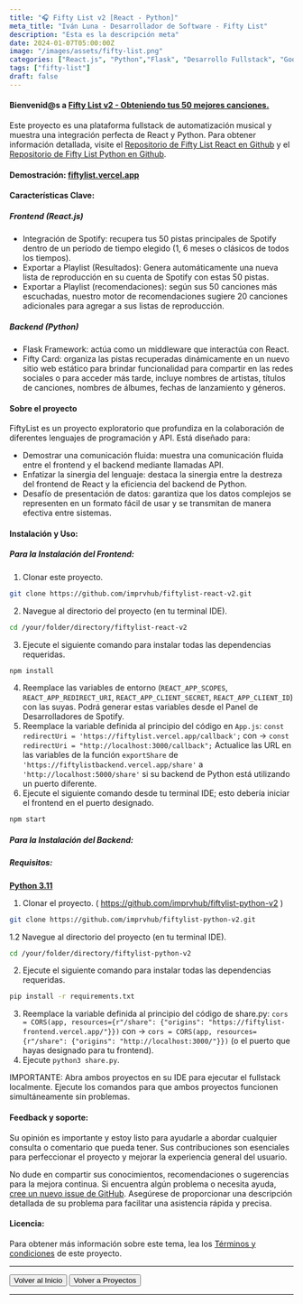 ```yaml
---
title: "🎧 Fifty List v2 [React - Python]"
meta_title: "Iván Luna - Desarrollador de Software - Fifty List"
description: "Esta es la descripción meta"
date: 2024-01-07T05:00:00Z
image: "/images/assets/fifty-list.png"
categories: ["React.js", "Python","Flask", "Desarrollo Fullstack", "Google Cloud Storage", "PostgreSQL", "Supabase","Despliegue en Vercel"]
tags: ["fifty-list"]
draft: false
---
```


#### Bienvenid@s a [Fifty List v2 - Obteniendo tus 50 mejores canciones.](https://fiftylist.vercel.app/)
Este proyecto es una plataforma fullstack de automatización musical y muestra una integración perfecta de React y Python. Para obtener información detallada, visite el [Repositorio de Fifty List React en Github](https://github.com/imprvhub/fiftylist-react-v2/) y el [Repositorio de Fifty List Python en Github](https://github.com/imprvhub/fiftylist-python-v2/).

#### Demostración: [fiftylist.vercel.app](https://fiftylist.vercel.app/)

#### Características Clave:

##### Frontend (React.js)
- Integración de Spotify: recupera tus 50 pistas principales de Spotify dentro de un período de tiempo elegido (1, 6 meses o clásicos de todos los tiempos).
- Exportar a Playlist (Resultados): Genera automáticamente una nueva lista de reproducción en su cuenta de Spotify con estas 50 pistas.
- Exportar a Playlist (recomendaciones): según sus 50 canciones más escuchadas, nuestro motor de recomendaciones sugiere 20 canciones adicionales para agregar a sus listas de reproducción.


##### Backend (Python)
- Flask Framework: actúa como un middleware que interactúa con React.
- Fifty Card: organiza las pistas recuperadas dinámicamente en un nuevo sitio web estático para brindar funcionalidad para compartir en las redes sociales o para acceder más tarde, incluye nombres de artistas, títulos de canciones, nombres de álbumes, fechas de lanzamiento y géneros.

#### Sobre el proyecto

FiftyList es un proyecto exploratorio que profundiza en la colaboración de diferentes lenguajes de programación y API. Está diseñado para:
- Demostrar una comunicación fluida: muestra una comunicación fluida entre el frontend y el backend mediante llamadas API.
- Enfatizar la sinergia del lenguaje: destaca la sinergia entre la destreza del frontend de React y la eficiencia del backend de Python.
- Desafío de presentación de datos: garantiza que los datos complejos se representen en un formato fácil de usar y se transmitan de manera efectiva entre sistemas.

#### Instalación y Uso:

##### Para la Instalación del Frontend:
1. Clonar este proyecto.
 ```bash
git clone https://github.com/imprvhub/fiftylist-react-v2.git
```
2. Navegue al directorio del proyecto (en tu terminal IDE).
```bash
cd /your/folder/directory/fiftylist-react-v2
```
3. Ejecute el siguiente comando para instalar todas las dependencias requeridas.
```bash
npm install
```
4. Reemplace las variables de entorno (`REACT_APP_SCOPES`, `REACT_APP_REDIRECT_URI`, `REACT_APP_CLIENT_SECRET`, `REACT_APP_CLIENT_ID`) con las suyas. Podrá generar estas variables desde el Panel de Desarrolladores de Spotify.
5. Reemplace la variable definida al principio del código en `App.js`:
   `const redirectUri = 'https://fiftylist.vercel.app/callback';` con -> `const redirectUri = "http://localhost:3000/callback";`
   Actualice las URL en las variables de la función `exportShare` de `'https://fiftylistbackend.vercel.app/share'` a `'http://localhost:5000/share'` si su backend de Python está utilizando un puerto diferente.
6. Ejecute el siguiente comando desde tu terminal IDE; esto debería iniciar el frontend en el puerto designado.
```bash
npm start
```

##### Para la Instalación del Backend:
##### Requisitos:
[**Python 3.11**](https://www.python.org/downloads/release/python-3110/)

1. Clonar el proyecto. ( https://github.com/imprvhub/fiftylist-python-v2 )
 ```bash
git clone https://github.com/imprvhub/fiftylist-python-v2.git
```

1.2 Navegue al directorio del proyecto (en tu terminal IDE).
```bash
cd /your/folder/directory/fiftylist-python-v2
```
2. Ejecute el siguiente comando para instalar todas las dependencias requeridas.
```bash
pip install -r requirements.txt
```
3. Reemplace la variable definida al principio del código de share.py: `cors = CORS(app, resources={r"/share": {"origins": "https://fiftylist-frontend.vercel.app/"}})` con ->  `cors = CORS(app, resources={r"/share": {"origins": "http://localhost:3000/"}})` (o el puerto que hayas designado para tu frontend).
4. Ejecute `python3 share.py`.
   
IMPORTANTE: Abra ambos proyectos en su IDE para ejecutar el fullstack localmente. Ejecute los comandos para que ambos proyectos funcionen simultáneamente sin problemas.

#### Feedback y soporte:

Su opinión es importante y estoy listo para ayudarle a abordar cualquier consulta o comentario que pueda tener. Sus contribuciones son esenciales para perfeccionar el proyecto y mejorar la experiencia general del usuario. 

No dude en compartir sus conocimientos, recomendaciones o sugerencias para la mejora continua. Si encuentra algún problema o necesita ayuda, [cree un nuevo issue de GitHub](https://github.com/imprvhub/fiftylist-react-v2/issues/new). Asegúrese de proporcionar una descripción detallada de su problema para facilitar una asistencia rápida y precisa.

#### Licencia:
Para obtener más información sobre este tema, lea los [Términos y condiciones](https://fiftylist.vercel.app/html/termsandconditions.html) de este proyecto.

---
<div class="flex justify-between">
      <button class="btn btn-primary" onclick="window.location.href='/';">Volver al Inicio</button>
      <button class="btn btn-primary" onclick="window.location.href='/proyectos';">Volver a Proyectos</button>     
</div>

---
